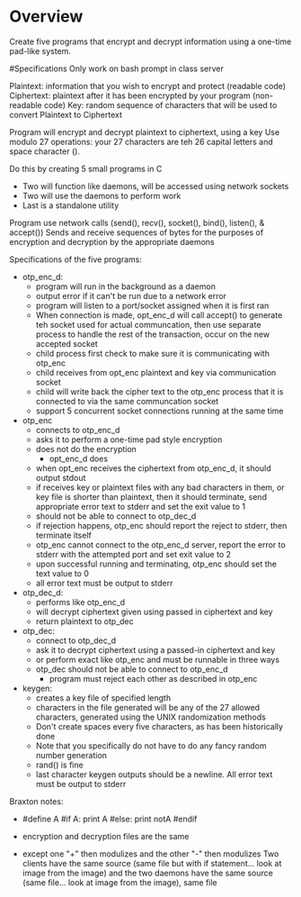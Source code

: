 # Overview
 Create five programs that encrypt and decrypt information using a one-time pad-like system.
 
#Specifications
 Only work on bash prompt in class server
 
 Plaintext: information that you wish to encrypt and protect (readable code)
 Ciphertext: plaintext after it has been encrypted by your program (non-readable code)
 Key: random sequence of characters that will be used to convert Plaintext to Ciphertext
 
 Program will encrypt and decrypt plaintext to ciphertext, using a key
 Use modulo 27 operations: your 27 characters are teh 26 capital letters and space character ().
 
 Do this by creating 5 small programs in C
 - Two will function like daemons, will be accessed using network sockets
 - Two will use the daemons to perform work
 - Last is a standalone utility
 
 Program use network calls (send(), recv(), socket(), bind(), listen(), & accept())
 Sends and receive sequences of bytes for the purposes of encryption and decryption by the appropriate daemons
 
 Specifications of the five programs:
 - otp_enc_d: 
    - program will run in the background as a daemon
    - output error if it can't be run due to a network error
    - program will listen to a port/socket assigned when it is first ran
    - When connection is made, opt_enc_d will call accept() to generate teh socket used for actual communcation, then use separate process to handle the rest of the transaction, occur on the new accepted socket
    - child process first check to make sure it is communicating with otp_enc
    - child receives from opt_enc plaintext and key via communication socket
    - child will write back the cipher text to the otp_enc process that it is connected to via the same communcation socket
    - support 5 concurrent socket connections running at the same time
 - otp_enc
    - connects to otp_enc_d
    - asks it to perform a one-time pad style encryption
    - does not do the encryption
      - opt_enc_d does
    - when opt_enc receives the ciphertext from otp_enc_d, it should output stdout
    - if receives key or plaintext files with any bad characters in them, or key file is shorter than plaintext, then it should terminate, send appropriate error text to stderr and set the exit value to 1
    - should not be able to connect to otp_dec_d
    - if rejection happens, otp_enc should report the reject to stderr, then terminate itself
    - otp_enc cannot connect to the otp_enc_d server, report the error to stderr with the attempted port and set exit value to 2
    - upon successful running and terminating, otp_enc should set the text value to 0
    - all error text must be output to stderr
 - otp_dec_d:
    - performs like otp_enc_d
    - will decrypt ciphertext given using passed in ciphertext and key
    - return plaintext to otp_dec
 - otp_dec: 
    - connect to otp_dec_d
    - ask it to decrypt ciphertext using a passed-in ciphertext and key
    - or perform exact like otp_enc and must be runnable in three ways
    - otp_dec should not be able to connect to otp_enc_d
      - program must reject each other as described in otp_enc
 - keygen: 
    - creates a key file of specified length
    - characters in the file generated will be any of the 27 allowed characters, generated using the UNIX randomization methods
    - Don't create spaces every five characters, as has been historically done
    - Note that you specifically do not have to do any fancy random number generation
    - rand() is fine
    - last character keygen outputs should be a newline. All error text must be output to stderr


Braxton notes:
- #define A 
  #if A:
    print A
  #else:
    print notA
  #endif
  
- encryption and decryption files are the same
 - except one "+" then modulizes and the other "-" then modulizes
Two clients have the same source (same file but with if statement... look at image from the image) and the two daemons have the same source (same file... look at image from the image), same file
